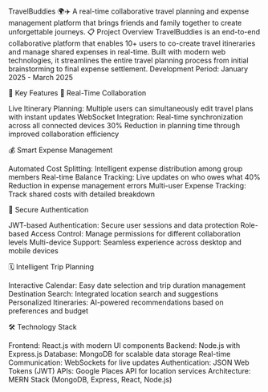 TravelBuddies 🌍✈️
A real-time collaborative travel planning and expense management platform that brings friends and family together to create unforgettable journeys.
📋 Project Overview
TravelBuddies is an end-to-end collaborative platform that enables 10+ users to co-create travel itineraries and manage shared expenses in real-time. Built with modern web technologies, it streamlines the entire travel planning process from initial brainstorming to final expense settlement.
Development Period: January 2025 - March 2025

🚀 Key Features
🤝 Real-Time Collaboration

Live Itinerary Planning: Multiple users can simultaneously edit travel plans with instant updates
WebSocket Integration: Real-time synchronization across all connected devices
30% Reduction in planning time through improved collaboration efficiency

💰 Smart Expense Management

Automated Cost Splitting: Intelligent expense distribution among group members
Real-time Balance Tracking: Live updates on who owes what
40% Reduction in expense management errors
Multi-user Expense Tracking: Track shared costs with detailed breakdown

🔐 Secure Authentication

JWT-based Authentication: Secure user sessions and data protection
Role-based Access Control: Manage permissions for different collaboration levels
Multi-device Support: Seamless experience across desktop and mobile devices

🗓️ Intelligent Trip Planning

Interactive Calendar: Easy date selection and trip duration management
Destination Search: Integrated location search and suggestions
Personalized Itineraries: AI-powered recommendations based on preferences and budget

🛠️ Technology Stack

Frontend: React.js with modern UI components
Backend: Node.js with Express.js
Database: MongoDB for scalable data storage
Real-time Communication: WebSockets for live updates
Authentication: JSON Web Tokens (JWT)
APIs: Google Places API for location services
Architecture: MERN Stack (MongoDB, Express, React, Node.js)
